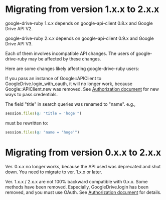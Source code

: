 # Migrating from version 1.x.x to 2.x.x

google-drive-ruby 1.x.x depends on google-api-client 0.8.x and Google Drive API V2.

google-drive-ruby 2.x.x depends on google-api-client 0.9.x and Google Drive API V3.

Each of them involves incompatible API changes. The users of google-drive-ruby may be affected by these changes.

Here are some changes likely affecting google-drive-ruby users:

If you pass an instance of Google::APIClient to GoogleDrive.login_with_oauth, it will no longer work, because Google::APIClient.new was removed. See [Authorization document](https://github.com/gimite/google-drive-ruby/blob/master/doc/authorization.md) for new ways to pass credentials.

The field "title" in search queries was renamed to "name". e.g.,

```ruby
session.files(q: "title = 'hoge'")
```

must be rewritten to:

```ruby
session.files(q: "name = 'hoge'")
```

# Migrating from version 0.x.x to 2.x.x

Ver. 0.x.x no longer works, because the API used was deprecated and shut down. You need to migrate to ver. 1.x.x or later.

Ver. 1.x.x / 2.x.x are not 100% backward compatible with 0.x.x. Some methods have been removed. Especially, GoogleDrive.login has been removed, and you must use OAuth. See [Authorization document](https://github.com/gimite/google-drive-ruby/blob/master/doc/authorization.md) for details.
